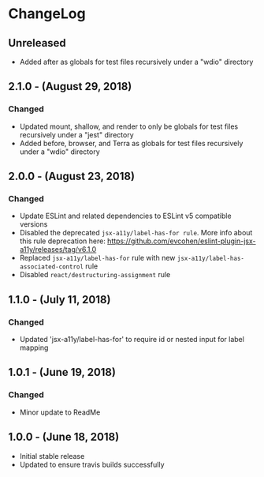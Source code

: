 ChangeLog
=========

Unreleased
-----------------
* Added after as globals for test files recursively under a "wdio" directory

2.1.0 - (August 29, 2018)
------------------
### Changed
* Updated mount, shallow, and render to only be globals for test files recursively under a "jest" directory
* Added before, browser, and Terra as globals for test files recursively under a "wdio" directory

2.0.0 - (August 23, 2018)
------------------
### Changed
* Update ESLint and related dependencies to ESLint v5 compatible versions
* Disabled the deprecated `jsx-a11y/label-has-for rule`. More info about this rule deprecation here: https://github.com/evcohen/eslint-plugin-jsx-a11y/releases/tag/v6.1.0
* Replaced `jsx-a11y/label-has-for` rule with new `jsx-a11y/label-has-associated-control` rule
* Disabled `react/destructuring-assignment` rule

1.1.0 - (July 11, 2018)
------------------
### Changed
* Updated 'jsx-a11y/label-has-for' to require id or nested input for label mapping

1.0.1 - (June 19, 2018)
------------------
### Changed
* Minor update to ReadMe

1.0.0 - (June 18, 2018)
------------------
* Initial stable release
* Updated to ensure travis builds successfully
